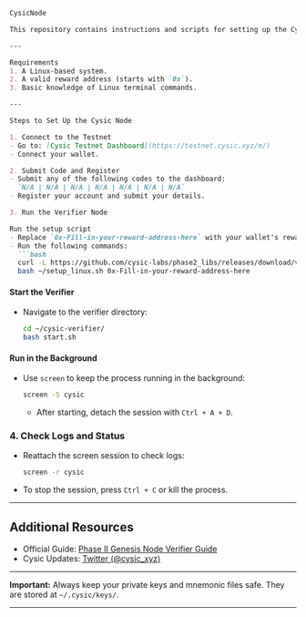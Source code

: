 ```markdown
CysicNode

This repository contains instructions and scripts for setting up the Cysic Phase II: Genesis Node Verifier.

---

Requirements
1. A Linux-based system.
2. A valid reward address (starts with `0x`).
3. Basic knowledge of Linux terminal commands.

---

Steps to Set Up the Cysic Node

1. Connect to the Testnet
- Go to: [Cysic Testnet Dashboard](https://testnet.cysic.xyz/m/)
- Connect your wallet.

2. Submit Code and Register
- Submit any of the following codes to the dashboard:
  `N/A | N/A | N/A | N/A | N/A | N/A | N/A`
- Register your account and submit your details.

3. Run the Verifier Node

Run the setup script
- Replace `0x-Fill-in-your-reward-address-here` with your wallet's reward address.
- Run the following commands:
  ```bash
  curl -L https://github.com/cysic-labs/phase2_libs/releases/download/v1.0.0/setup_linux.sh > ~/setup_linux.sh && \
  bash ~/setup_linux.sh 0x-Fill-in-your-reward-address-here
  ```

#### **Start the Verifier**
- Navigate to the verifier directory:
  ```bash
  cd ~/cysic-verifier/
  bash start.sh
  ```

#### **Run in the Background**
- Use `screen` to keep the process running in the background:
  ```bash
  screen -S cysic
  ```
  - After starting, detach the session with `Ctrl + A + D`.

### 4. Check Logs and Status
- Reattach the screen session to check logs:
  ```bash
  screen -r cysic
  ```
- To stop the session, press `Ctrl + C` or kill the process.

---

## Additional Resources
- Official Guide: [Phase II Genesis Node Verifier Guide](https://medium.com/@cysic/phase-ii-genesis-node-verifier-guide-6a09720cba4e)
- Cysic Updates: [Twitter (@cysic_xyz)](https://x.com/cysic_xyz/status/1858879355969302982)

---

**Important:** Always keep your private keys and mnemonic files safe. They are stored at `~/.cysic/keys/`.

---
